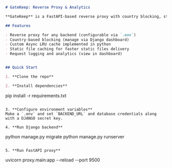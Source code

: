 ```markdown
# GateKeep: Reverse Proxy & Analytics

**GateKeep** is a FastAPI-based reverse proxy with country blocking, static file caching, and a Django-powered analytics dashboard.

## Features

- Reverse proxy for any backend (configurable via `.env`)
- Country-based blocking (manage via Django dashboard)
- Custom Async LRU cache implemented in python
- Static file caching for faster static files delivery
- Request logging and analytics (view in dashboard)


## Quick Start

1. **Clone the repo**

2. **Install dependencies**
   ```
   pip install -r requirements.txt
   ```

3. **Configure environment variables**  
   Make a `.env` and set `BACKEND_URL` and database credentials along with a DJANGO secret key.

4. **Run Django backend**
   ```
   python manage.py migrate
   python manage.py runserver
   ```

5. **Run FastAPI proxy**
   ```
   uvicorn proxy.main:app --reload --port 9500
   ```





